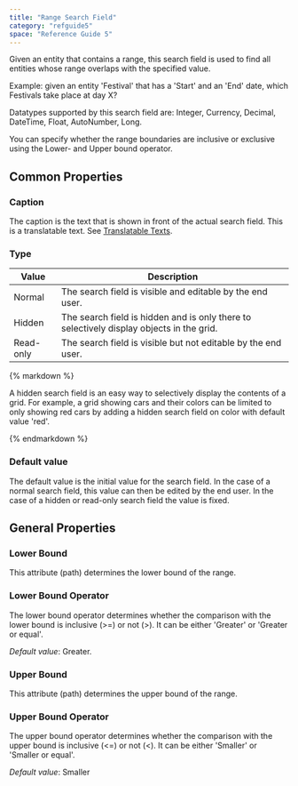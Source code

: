 ```yaml
---
title: "Range Search Field"
category: "refguide5"
space: "Reference Guide 5"
---
```



Given an entity that contains a range, this search field is used to find all entities whose range overlaps with the specified value.

Example: given an entity 'Festival' that has a 'Start' and an 'End' date, which Festivals take place at day X?

Datatypes supported by this search field are: Integer, Currency, Decimal, DateTime, Float, AutoNumber, Long.

You can specify whether the range boundaries are inclusive or exclusive using the Lower- and Upper bound operator.

## Common Properties

### Caption

The caption is the text that is shown in front of the actual search field. This is a translatable text. See [Translatable Texts](Translatable+Texts).

### Type

<table><thead><tr><th class="confluenceTh">Value</th><th class="confluenceTh">Description</th></tr></thead><tbody><tr><td class="confluenceTd">Normal</td><td class="confluenceTd">The search field is visible and editable by the end user.</td></tr><tr><td class="confluenceTd">Hidden</td><td class="confluenceTd">The search field is hidden and is only there to selectively display objects in the grid.</td></tr><tr><td class="confluenceTd">Read-only</td><td class="confluenceTd">The search field is visible but not editable by the end user.</td></tr></tbody></table><div class="alert alert-success">{% markdown %}

A hidden search field is an easy way to selectively display the contents of a grid. For example, a grid showing cars and their colors can be limited to only showing red cars by adding a hidden search field on color with default value 'red'.

{% endmarkdown %}</div>

### Default value

The default value is the initial value for the search field. In the case of a normal search field, this value can then be edited by the end user. In the case of a hidden or read-only search field the value is fixed.

## General Properties

### Lower Bound

This attribute (path) determines the lower bound of the range.

### Lower Bound Operator

The lower bound operator determines whether the comparison with the lower bound is inclusive (>=) or not (>). It can be either 'Greater' or 'Greater or equal'.

_Default value_: Greater.

### Upper Bound

This attribute (path) determines the upper bound of the range.

### Upper Bound Operator

The upper bound operator determines whether the comparison with the upper bound is inclusive (<=) or not (<). It can be either 'Smaller' or 'Smaller or equal'.

_Default value_: Smaller